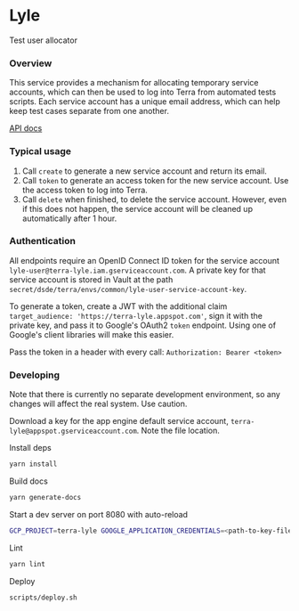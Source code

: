 # Lyle
Test user allocator

### Overview

This service provides a mechanism for allocating temporary service accounts, which can then be used
to log into Terra from automated tests scripts. Each service account has a unique email address,
which can help keep test cases separate from one another.

[API docs](https://terra-lyle.appspot.com/docs)

### Typical usage

1. Call `create` to generate a new service account and return its email.
2. Call `token` to generate an access token for the new service account. Use the access token to log into Terra.
3. Call `delete` when finished, to delete the service account. However, even if this does not happen, the service account will be cleaned up automatically after 1 hour.

### Authentication

All endpoints require an OpenID Connect ID token for the service account `lyle-user@terra-lyle.iam.gserviceaccount.com`.
A private key for that service account is stored in Vault at the path `secret/dsde/terra/envs/common/lyle-user-service-account-key`.

To generate a token, create a JWT with the additional claim `target_audience: 'https://terra-lyle.appspot.com'`,
sign it with the private key, and pass it to Google's OAuth2 `token` endpoint. Using one of Google's client libraries will make this easier.

Pass the token in a header with every call: `Authorization: Bearer <token>`

### Developing

Note that there is currently no separate development environment, so any changes will affect the real system. Use caution.

Download a key for the app engine default service account, `terra-lyle@appspot.gserviceaccount.com`. Note the file location.

Install deps
```sh
yarn install
```

Build docs
```sh
yarn generate-docs
```

Start a dev server on port 8080 with auto-reload
```sh
GCP_PROJECT=terra-lyle GOOGLE_APPLICATION_CREDENTIALS=<path-to-key-file> yarn start-dev
```

Lint
```sh
yarn lint
```

Deploy
```sh
scripts/deploy.sh
```
